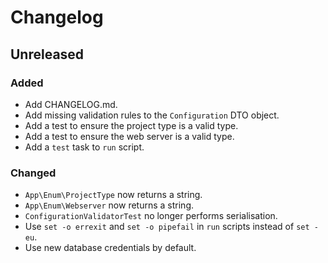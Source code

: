 # Changelog

## Unreleased

### Added

* Add CHANGELOG.md.
* Add missing validation rules to the `Configuration` DTO object.
* Add a test to ensure the project type is a valid type.
* Add a test to ensure the web server is a valid type.
* Add a `test` task to `run` script.

### Changed

* `App\Enum\ProjectType` now returns a string.
* `App\Enum\Webserver` now returns a string.
* `ConfigurationValidatorTest` no longer performs serialisation.
* Use `set -o errexit` and `set -o pipefail` in `run` scripts instead of `set -eu`.
* Use new database credentials by default.

